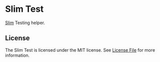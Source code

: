 # Slim Test

[Slim][] Testing helper.

## License

The Slim Test is licensed under the MIT license. See [License File](LICENSE.md) for more information.

[Slim]: http://www.slimframework.com/
